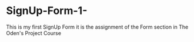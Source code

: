 # SignUp-Form-1-
This is my first SignUp Form it is the assignment of the Form section in The Oden's Project Course
